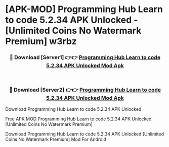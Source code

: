 # [APK-MOD] Programming Hub  Learn to code 5.2.34 APK Unlocked - [Unlimited Coins No Watermark Premium] w3rbz



<div align="center">
<h3>🔴 Download [Server1] 👉👉 <a href="https://momento.my/?title=Programming_Hub__Learn_to_code_5.2.34_APK_Unlocked">Programming Hub  Learn to code 5.2.34 APK Unlocked Mod Apk</a></h3><br>

<h3>🔴 Download [Server2] 👉👉 <a href="https://momento.my/?title=Programming_Hub__Learn_to_code_5.2.34_APK_Unlocked">Programming Hub  Learn to code 5.2.34 APK Unlocked Mod Apk</a></h3>
</div>



Download Programming Hub  Learn to code 5.2.34 APK Unlocked 

Free APK MOD Programming Hub  Learn to code 5.2.34 APK Unlocked [Unlimited Coins No Watermark Premium]

Download Programming Hub  Learn to code 5.2.34 APK Unlocked [Unlimited Coins No Watermark Premium] Mod For Android
